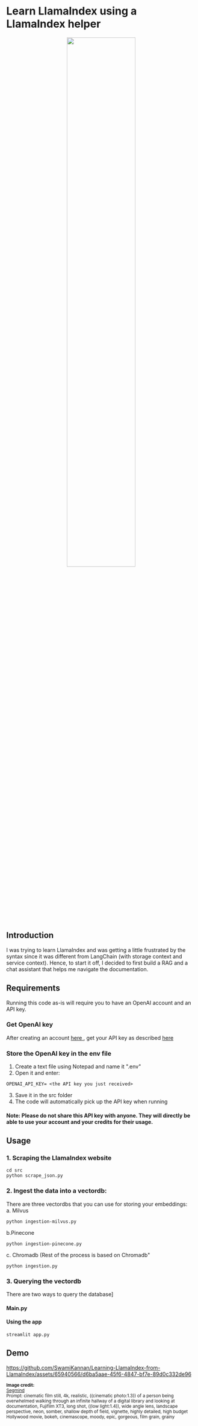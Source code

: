 # Learn LlamaIndex using a LlamaIndex helper
<p align="center">
  <img src = "https://github.com/SwamiKannan/Learning-LlamaIndex-from-LlamaIndex/blob/main/images/image%203.jpg", width = 60%>
</p>

## Introduction

I was trying to learn LlamaIndex and was getting a little frustrated by the syntax since it was different from LangChain (with storage context and service context). Hence, to start it off, I decided to first build a RAG and a chat assistant that helps me navigate the documentation.

## Requirements
Running this code as-is will require you to have an OpenAI account and an API key.
### Get OpenAI key
After creating an account <a href="https://platform.openai.com/signup/"> here </a>, get your API key as described <a href="https://help.openai.com/en/articles/4936850-where-do-i-find-my-api-key"> here </a>
### Store the OpenAI key in the env file
1. Create a text file using Notepad and name it ".env"
2. Open it and enter:
```
OPENAI_API_KEY= <the API key you just received>
```
3. Save it in the src folder
4. The code will automatically pick up the API key when running

#### Note: Please do not share this API key with anyone. They will directly be able to use your account and your credits for their usage. 

## Usage
### 1. Scraping the LlamaIndex website
```
cd src
python scrape_json.py
```

### 2. Ingest the data into a vectordb:
There are three vectordbs that you can use for storing your embeddings:<br>
a. Milvus
```
python ingestion-milvus.py
```
b.Pinecone
```
python ingestion-pinecone.py
```
c. Chromadb (Rest of the process is based on Chromadb"
```
python ingestion.py
```
### 3. Querying the vectordb
There are two ways to query the database]
#### Main.py


#### Using the app
```
streamlit app.py
```
## Demo
<p align = "center">
  
https://github.com/SwamiKannan/Learning-LlamaIndex-from-LlamaIndex/assets/65940566/d6ba5aae-45f6-4847-bf7e-89d0c332de96

</p>

<sub>
<b>Image credit:</b> <br/> <a href="https://www.segmind.com/models/sdxl1.0-txt2img"> Segmind </a><br>
Prompt: cinematic film still, 4k, realistic, ((cinematic photo:1.3)) of a person being overwhelmed walking through an infinite hallway of a digital library and looking at documentation, Fujifilm XT3, long shot, ((low light:1.4)), wide angle lens, landscape perspective, neon, somber, shallow depth of field, vignette, highly detailed, high budget Hollywood movie, bokeh, cinemascope, moody, epic, gorgeous, film grain, grainy
